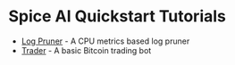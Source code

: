 # Spice AI Quickstart Tutorials

- [Log Pruner](log-pruner/README.md) - A CPU metrics based log pruner
- [Trader](trader/README.md) - A basic Bitcoin trading bot
